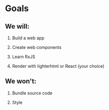 # Goals

## We will:

1. Build a web app

2. Create web components

3. Learn RxJS

4. Render with lighterhtml or React (your choice)

## We won't:

1. Bundle source code

2. Style

